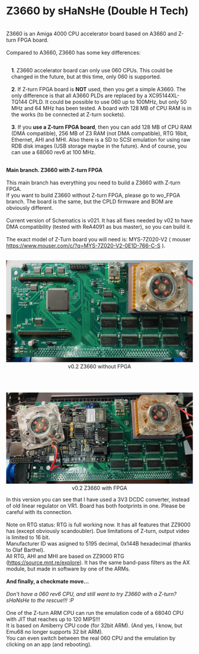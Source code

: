 # Z3660 by sHaNsHe (Double H Tech)

<br>Z3660 is an Amiga 4000 CPU accelerator board based on A3660 and Z-turn FPGA board.
<br>
<br>Compared to A3660, Z3660 has some key differences:
<br><p style="margin-left:1em;">
<br><b>1</b>. Z3660 accelerator board can only use 060 CPUs. This could be changed in the future, but at this time, only 060 is supported.
<br>
<br><b>2</b>. If Z-turn FPGA board is <b>NOT</b> used, then you get a simple A3660. The only difference is that all A3660 PLDs are replaced by a XC95144XL-TQ144 CPLD. It could be possible to use 060 up to 100MHz, but only 50 MHz and 64 MHz has been tested. A board with 128 MB of CPU RAM is in the works (to be connected at Z-turn sockets).
<br>
<br><b>3</b>. If you <b>use a Z-turn FPGA board</b>, then you can add 128 MB of CPU RAM (DMA compatible), 256 MB of Z3 RAM (not DMA compatible), RTG 16bit, Ethernet, AHI and MHI. Also there is a SD to SCSI emulation for using raw RDB disk images (USB storage maybe in the future). And of course, you can use a 68060 rev6 at 100 MHz.
<br><p style="margin-left:0em;">
<br><b>Main branch. Z3660 with Z-turn FPGA</b>
<br>
<br>This main branch has everything you need to build a Z3660 with Z-turn FPGA.
<br>If you want to build Z3660 without Z-turn FPGA, please go to wo_FPGA branch. The board is the same, but the CPLD firmware and BOM are obviously different.
<br>
<br>Current version of Schematics is v021. It has all fixes needed by v02 to have DMA compatibility (tested with ReA4091 as bus master), so you can build it.
<br>
<br>The exact model of Z-Turn board you will need is: MYS-7Z020-V2 ( mouser https://www.mouser.com/c/?q=MYS-7Z020-V2-0E1D-766-C-S ).
<br>
<br><p style="text-align:center;"><img src="./Images/Z3660_top_v02.jpg" alt="Z3660_top_v02.jpg" style="width:800px;"><br>v0.2 Z3660 without FPGA</br></p>
<br>
<br><p style="text-align:center;"><img src="./Images/Z3660_ZTURN_top_v02.jpg" alt="Z3660_ZTURN_top_v02.jpg" style="width:800px;"><br>v0.2 Z3660 with FPGA</br></p>
In this version you can see that I have used a 3V3 DCDC converter, instead of old linear regulator on VR1. Board has both footprints in one. Please be careful with its connection.
<br>
<br>Note on RTG status: RTG is full working now. It has all features that ZZ9000 has (except obviously scandoubler). Due limitations of Z-turn, output video is limited to 16 bit.
<br>Manufacturer ID was asigned to 5195 decimal, 0x144B hexadecimal (thanks to Olaf Barthel).
<br>All RTG, AHI and MHI are based on ZZ9000 RTG (https://source.mnt.re/explore).
It has the same band-pass filters as the AX module, but made in software by one of the ARMs.
<br>
<br><b>And finally, a checkmate move...</b>
<br>
<br><i>Don't have a 060 rev6 CPU, and still want to try Z3660 with a Z-turn?</i>
<br><i>sHaNsHe to the rescue!!! :P</i>
<br>
<br>One of the Z-turn ARM CPU can run the emulation code of a 68040 CPU with JIT that reaches up to 120 MIPS!!!<br>It is based on Amiberry CPU code (for 32bit ARM). (And yes, I know, but Emu68 no longer supports 32 bit ARM).
<br>You can even switch between the real 060 CPU and the emulation by clicking on an app (and rebooting).
